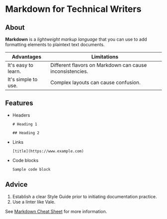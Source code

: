 # Markdown for Technical Writers

## About
**Markdown** is a *lightweight markup language* that you can use to add formatting elements to plaintext text documents. 

| Advantages | Limitations |
|------------| ------------|
| It's easy to learn. | Different flavors on Markdown can cause inconsistencies. |
| It's simple to use. | Complex layouts can cause confusion. |

## Features
- Headers

  ` # Heading 1 `
 
  ` ## Heading 2 `

- Links

  ` [title](https://www.example.com) `

- Code blocks
  
  ` Sample code block `

## Advice

1. Establish a clear Style Guide prior to initiating documentation practice.
2. Use a linter like Vale.

See [Markdown Cheat Sheet](https://github.com/adam-p/markdown-here/wiki/Markdown-Cheatsheet) for more information.
